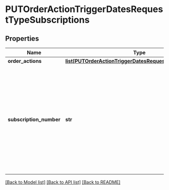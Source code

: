 # PUTOrderActionTriggerDatesRequestTypeSubscriptions

## Properties
Name | Type | Description | Notes
------------ | ------------- | ------------- | -------------
**order_actions** | [**list[PUTOrderActionTriggerDatesRequestTypeOrderActions]**](PUTOrderActionTriggerDatesRequestTypeOrderActions.md) |  | [optional] 
**subscription_number** | **str** | Subscription number of a &#x60;Pending Activation&#x60; or &#x60;Pending Acceptance&#x60; subscription in the &#x60;Pending&#x60; order for which you are to update the triggering dates. For example, A-S00000001.  | 

[[Back to Model list]](../README.md#documentation-for-models) [[Back to API list]](../README.md#documentation-for-api-endpoints) [[Back to README]](../README.md)


